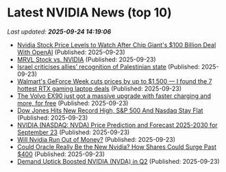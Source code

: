 # Latest NVIDIA News (top 10)
_Last updated: **2025-09-24 14:19:06**_

- [Nvidia Stock Price Levels to Watch After Chip Giant's $100 Billion Deal With OpenAI](https://biztoc.com/x/9fdeabd2181195b1) (Published: 2025-09-23)
- [MRVL Stock vs. NVIDIA](https://www.forbes.com/sites/greatspeculations/2025/09/23/mrvl-stock-vs-nvidia/) (Published: 2025-09-23)
- [Israel criticises allies’ recognition of Palestinian state](https://www.bbc.co.uk/programmes/w172zss8x49zj3g) (Published: 2025-09-23)
- [Walmart's GeForce Week cuts prices by up to $1,500 — I found the 7 hottest RTX gaming laptop deals](https://www.windowscentral.com/hardware/nvidia/walmart-geforce-week-best-laptop-deals) (Published: 2025-09-23)
- [The Volvo EX90 just got a massive upgrade with faster charging and more, for free](http://electrek.co/2025/09/23/volvo-ex90-upgrade-delivers-faster-charging-and-more-for-free/) (Published: 2025-09-23)
- [Dow Jones Hits New Record High, S&P 500 And Nasdaq Stay Flat](https://www.ndtvprofit.com/markets/us-stock-markets-today-dow-jones-hits-new-record-high-sp-500-and-nasdaq-stay-flat) (Published: 2025-09-23)
- [NVIDIA (NASDAQ: NVDA) Price Prediction and Forecast 2025-2030 for September 23](https://biztoc.com/x/58101ebd2fdab4ce) (Published: 2025-09-23)
- [Will Nvidia Run Out of Money?](https://biztoc.com/x/2426ca3705208284) (Published: 2025-09-23)
- [Could Oracle Really Be the New Nvidia? How Shares Could Surge Past $400](https://biztoc.com/x/6350cb2d7ead5fcf) (Published: 2025-09-23)
- [Demand Uptick Boosted NVIDIA (NVDA) in Q2](https://biztoc.com/x/0bdff16d000eb29f) (Published: 2025-09-23)

